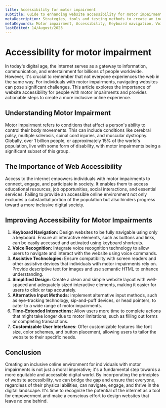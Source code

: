 ```yaml
---
title: Accessibility for motor impairment
subtitle: Guide to enhancing website accessibility for motor impairment
metaDescription: Strategies, tools and testing methods to create an inclusive digital experience, enabling everyone to navigate and engage.
metaKeywords: Motor impairment, Accessibility, Keyboard navigation, Voice recognition, Assistive Technologies
lastEdited: 14/August/2023
---
```


# Accessibility for motor impairment

In today's digital age, the internet serves as a gateway to information, communication, and entertainment for billions of people worldwide. However, it's crucial to remember that not everyone experiences the web in the same way. For individuals with motor impairments, navigating websites can pose significant challenges. This article explores the importance of website accessibility for people with motor impairments and provides actionable steps to create a more inclusive online experience.

## Understanding Motor Impairment

Motor impairment refers to conditions that affect a person's ability to control their body movements. This can include conditions like cerebral palsy, multiple sclerosis, spinal cord injuries, and muscular dystrophy. Globally, over 1 billion people, or approximately 15% of the world's population, live with some form of disability, with motor impairments being a significant subset of this group.

## The Importance of Web Accessibility

Access to the internet empowers individuals with motor impairments to connect, engage, and participate in society. It enables them to access educational resources, job opportunities, social interactions, and essential services. Failing to provide an accessible online environment not only excludes a substantial portion of the population but also hinders progress toward a more inclusive digital society.

## Improving Accessibility for Motor Impairments

1. **Keyboard Navigation:** Design websites to be fully navigable using only a keyboard. Ensure all interactive elements, such as buttons and links, can be easily accessed and activated using keyboard shortcuts.
2. **Voice Recognition:** Integrate voice recognition technology to allow users to navigate and interact with the website using voice commands.
3. **Assistive Technologies:** Ensure compatibility with screen readers and other assistive devices that individuals with motor impairments rely on. Provide descriptive text for images and use semantic HTML to enhance understanding.
4. **Simplified Design:** Create a clean and simple website layout with well-spaced and adequately sized interactive elements, making it easier for users to click or tap accurately.
5. **Alternative Input Methods:** Implement alternative input methods, such as eye-tracking technology, sip-and-puff devices, or head pointers, to cater to a wide range of motor impairments.
6. **Time-Extended Interactions:** Allow users more time to complete actions that might take longer due to motor limitations, such as filling out forms or completing transactions.
7. **Customizable User Interfaces:** Offer customizable features like font size, color schemes, and button placement, allowing users to tailor the website to their specific needs.

## Conclusion

Creating an inclusive online environment for individuals with motor impairments is not just a moral imperative; it's a fundamental step towards a more equitable and accessible digital world. By incorporating the principles of website accessibility, we can bridge the gap and ensure that everyone, regardless of their physical abilities, can navigate, engage, and thrive in the digital landscape. It's time to recognize the potential of the internet as a tool for empowerment and make a conscious effort to design websites that leave no one behind.
